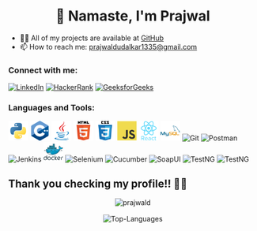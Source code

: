 <h1 align="center">🙏 Namaste, I'm Prajwal</h1>
<!-- <h3 align="center">A passionate Software Developer👨‍💻!</h3> -->

- 👨‍💻 All of my projects are available at [GitHub](https://github.com/PrajwalD09?tab=repositories)
- 📫 How to reach me: [prajwaldudalkar1335@gmail.com](mailto:prajwaldudalkar1335@gmail.com)


<h3 align="left">Connect with me:</h3>
<p align="left">
<a href="https://linkedin.com/in/prajwal-d-80b318208/" target="_blank"><img src="https://raw.githubusercontent.com/rahuldkjain/github-profile-readme-generator/master/src/images/icons/Social/linked-in-alt.svg" alt="LinkedIn" height="30" width="40" /></a>
<a href="https://www.hackerrank.com/profile/prajwalorignal" target="_blank"><img src="https://raw.githubusercontent.com/rahuldkjain/github-profile-readme-generator/master/src/images/icons/Social/hackerrank.svg" alt="HackerRank" height="30" width="40" /></a>
<!-- <a href=" " target="_blank"><img src="https://raw.githubusercontent.com/rahuldkjain/github-profile-readme-generator/master/src/images/icons/Social/leet-code.svg" alt="LeetCode" height="30" width="40" /></a> -->
<a href="https://www.geeksforgeeks.org/user/prajwaldud9fys/" target="_blank"><img src="https://raw.githubusercontent.com/rahuldkjain/github-profile-readme-generator/master/src/images/icons/Social/geeks-for-geeks.svg" alt="GeeksforGeeks" height="30" width="40" /></a>
</p>

<h3 align="left">Languages and Tools:</h3>
<p align="left">
<img src="https://raw.githubusercontent.com/devicons/devicon/master/icons/python/python-original.svg" alt="Python" width="40" height="40"/> 
<img src="https://raw.githubusercontent.com/devicons/devicon/master/icons/cplusplus/cplusplus-original.svg" alt="C++" width="40" height="40"/> 
<img src="https://raw.githubusercontent.com/devicons/devicon/master/icons/java/java-original.svg" alt="Java" width="40" height="40"/> 
<img src="https://raw.githubusercontent.com/devicons/devicon/master/icons/html5/html5-original-wordmark.svg" alt="HTML5" width="40" height="40"/> 
<img src="https://raw.githubusercontent.com/devicons/devicon/master/icons/css3/css3-original-wordmark.svg" alt="CSS3" width="40" height="40"/> 
<img src="https://raw.githubusercontent.com/devicons/devicon/master/icons/javascript/javascript-original.svg" alt="JavaScript" width="40" height="40"/> 
<img src="https://raw.githubusercontent.com/devicons/devicon/master/icons/react/react-original-wordmark.svg" alt="React" width="40" height="40"/> 
<img src="https://raw.githubusercontent.com/devicons/devicon/master/icons/mysql/mysql-original-wordmark.svg" alt="MySQL" width="40" height="40"/> 
<img src="https://www.vectorlogo.zone/logos/git-scm/git-scm-icon.svg" alt="Git" width="40" height="40"/> 
<img src="https://www.vectorlogo.zone/logos/getpostman/getpostman-icon.svg" alt="Postman" width="40" height="40"/> 
<img src="https://www.vectorlogo.zone/logos/jenkins/jenkins-icon.svg" alt="Jenkins" width="40" height="40"/> 
<img src="https://raw.githubusercontent.com/devicons/devicon/master/icons/docker/docker-original-wordmark.svg" alt="Docker" width="40" height="40"/> 

<img src="https://github.com/gilbarbara/logos/blob/main/logos/selenium.svg" alt="Selenium" width="40" height="40"/> 
<!-- <img src="https://www.vectorlogo.zone/logos/cucumberio/cucumberio-ar21.svg" alt="Cucumber" width="40" height="40"/> -->
<img src="https://static.javatpoint.com/tutorial/cucumber/images/cucumber-testing-tutorial.png" alt="Cucumber" width="40" height="40"/>

<!-- <img src="https://smartgen.com.bd/assets/frontend/img/testimonial/soapui.svg" alt="SoapUI" width="40" height="40"/> -->
<img src="https://static1.smartbear.co/smartbearbrand/media/images/home/soapui-icon.svg" alt="SoapUI" width="40" height="40"/>

<img src="https://qatestlab.com/assets/Uploads/testng1.png" alt="TestNG" width="60" height="30"/>
<img src="https://pica.zhimg.com/v2-fd89f96ae3003ba5be387a7d61236fd5_1440w.jpg?source=172ae18b" alt="TestNG" width="70" height="30"/>


<!--
<img src="https://raw.githubusercontent.com/devicons/devicon/master/icons/amazonwebservices/amazonwebservices-original-wordmark.svg" alt="AWS" width="40" height="40"/> 
<img src="https://www.vectorlogo.zone/logos/microsoft_azure/microsoft_azure-icon.svg" alt="Azure" width="40" height="40"/> 
<img src="https://www.vectorlogo.zone/logos/kubernetes/kubernetes-icon.svg" alt="Kubernetes" width="40" height="40"/> 
<img src="https://www.vectorlogo.zone/logos/springio/springio-icon.svg" alt="Spring" width="40" height="40"/>
-->
</p>

<h2 align-"center">Thank you checking my profile!! 👩‍💻</h2>
<p align="center"> <img src="https://komarev.com/ghpvc/?username=PrajwalD09&label=Profile%20views&color=ff3d3d&style=plastic" alt="prajwald" /> </p>


<p align="center"><img align="center" src="https://github-readme-stats.vercel.app/api/top-langs?username=PrajwalD09&show_icons=true&locale=en&layout=compact" alt="Top-Languages" /></p>
